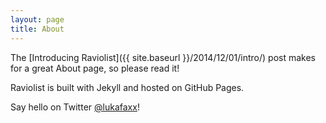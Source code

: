 ```yaml
---
layout: page
title: About
---
```


The [Introducing Raviolist]({{ site.baseurl }}/2014/12/01/intro/) post makes for a great About page, so please read it!

Raviolist is built with Jekyll and hosted on GitHub Pages.

Say hello on Twitter [@lukafaxx](https://twitter.com/lukafaxx)!
